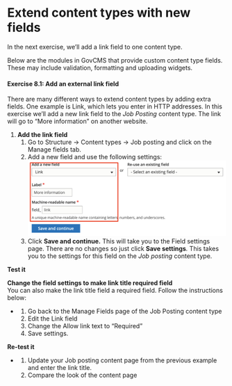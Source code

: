 # Extend content types with new fields



In the next exercise, we’ll add a link field to one content type.

Below are the modules in GovCMS that provide custom content type fields. These may include validation, formatting and uploading widgets.

#### **Exercise 8.1:** Add an external link field

There are many different ways to extend content types by adding extra fields. One example is Link, which lets you enter in HTTP addresses. In this exercise we’ll add a new link field to the _Job Posting_ content type. The link will go to “More information” on another website.

1. **Add the link field**
   1. Go to Structure → Content types → Job posting and click on the Manage fields tab.
   2. Add a new field and use the following settings: ![](../.gitbook/assets/78.png)
   3. Click **Save and continue.** This will take you to the Field settings page. There are no changes so just click **Save settings**_._ This takes you to the settings for this field on the _Job posting_ content type.

**Test it**

**Change the field settings to make link title required field**  
You can also make the link title field a required field. Follow the instructions below:

* 1. Go back to the Manage Fields page of the Job Posting content type
  2. Edit the Link field
  3. Change the Allow link text to “Required”
  4. Save settings.

**Re-test it**

* 1. Update your Job posting content page from the previous example and enter the link title.
  2. Compare the look of the content page

